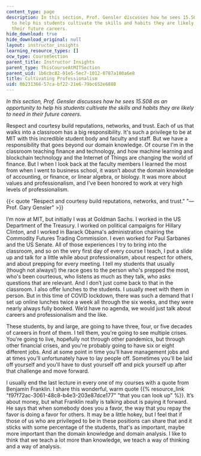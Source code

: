 ```yaml
---
content_type: page
description: In this section, Prof. Gensler discusses how he sees 15.S08 as an opportunity
  to help his students cultivate the skills and habits they are likely to need in
  their future careers.
hide_download: true
hide_download_original: null
layout: instructor_insights
learning_resource_types: []
ocw_type: CourseSection
parent_title: Instructor Insights
parent_type: ThisCourseAtMITSection
parent_uid: 1b6cbc82-01e5-5ec7-1012-0787a100a6e8
title: Cultivating Professionalism
uid: 0b231366-57ca-bf22-21e6-79bc652e6888
---
```


_In this section, Prof. Gensler discusses how he sees 15.S08 as an opportunity to help his students cultivate the skills and habits they are likely to need in their future careers_.

Respect and courtesy build reputations, networks, and trust. Each of us that walks into a classroom has a big responsibility. It's such a privilege to be at MIT with this incredible student body and faculty and staff. But we have a responsibility that goes beyond our domain knowledge. Of course I'm in the classroom teaching finance and technology, and how machine learning and blockchain technology and the Internet of Things are changing the world of finance. But I when I look back at the faculty members I learned the most from when I went to business school, it wasn’t about the domain knowledge of accounting, or finance, or linear algebra, or biology. It was more about values and professionalism, and I've been honored to work at very high levels of professionalism.

{{< quote "Respect and courtesy build reputations, networks, and trust." "— Prof. Gary Gensler" >}}

I’m now at MIT, but initially I was at Goldman Sachs. I worked in the US Department of the Treasury. I worked on political campaigns for Hillary Clinton, and I worked in Barack Obama's administration chairing the Commodity Futures Trading Commission. I even worked for Paul Sarbanes and the US Senate. All of those experiences I try to bring into the classroom, and so on the very first day of every course I teach, I put a slide up and talk for a little while about professionalism, about respect for others, and about prepping for every meeting. I tell my students that usually (though not always!) the race goes to the person who's prepped the most, who's been courteous, who listens as much as they talk, who asks questions that are relevant. And I don’t just come back to that in the classroom. I also offer lunches to the students. I usually meet with them in person. But in this time of COVID lockdown, there was such a demand that I set up online lunches twice a week all through the six weeks, and they were nearly always fully booked. We’d have no agenda, we would just talk about careers and professionalism and the like.

These students, by and large, are going to have three, four, or five decades of careers in front of them. I tell them, you're going to see multiple crises. You're going to live, hopefully not through other pandemics, but through other financial crises, and you're probably going to have six or eight different jobs. And at some point in time you’ll have management jobs and at times you’ll unfortunately have to lay people off. Sometimes you'll be laid off yourself and you'll have to dust yourself off and pick yourself up after that challenge and move forward.

I usually end the last lecture in every one of my courses with a quote from Benjamin Franklin. I share this wonderful, warm quote {{% resource_link "f97f72ac-3061-48c8-b4e3-203e87dce177" "that you can look up" %}}. It’s about money, but what Franklin really is talking about is paying it forward. He says that when somebody does you a favor, the way that you repay the favor is doing a favor for others. It may be a little hokey, but I feel that if those of us who are privileged to be in these positions can share that and it sticks with some percentage of the students, that's as important, maybe more important than the domain knowledge and domain analysis. I like to think that we teach a lot more than knowledge, we teach a way of thinking and a way of analysis.